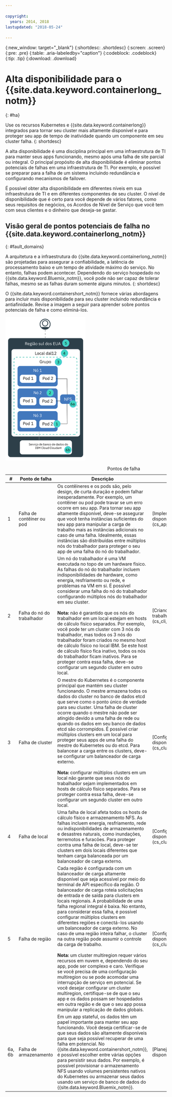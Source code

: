 ```yaml
---

copyright:
  years: 2014, 2018
lastupdated: "2018-05-24"

---
```


{:new_window: target="_blank"}
{:shortdesc: .shortdesc}
{:screen: .screen}
{:pre: .pre}
{:table: .aria-labeledby="caption"}
{:codeblock: .codeblock}
{:tip: .tip}
{:download: .download}




# Alta disponibilidade para o {{site.data.keyword.containerlong_notm}}
{: #ha}

Use os recursos Kubernetes e {{site.data.keyword.containerlong}} integrados para tornar seu cluster mais altamente disponível e para proteger seu app de tempo de inatividade quando um componente em seu cluster falha.
{: shortdesc}

A alta disponibilidade é uma disciplina principal em uma infraestrutura de TI para manter seus apps funcionando, mesmo após uma falha de site parcial ou integral. O principal propósito de alta disponibilidade é eliminar pontos potenciais de falhas em uma infraestrutura de TI. Por exemplo, é possível se preparar para a falha de um sistema incluindo redundância e configurando mecanismos de failover.

É possível obter alta disponibilidade em diferentes níveis em sua infraestrutura de TI e em diferentes componentes de seu cluster. O nível de disponibilidade que é certo para você depende de vários fatores, como seus requisitos de negócios, os Acordos de Nível de Serviço que você tem com seus clientes e o dinheiro que deseja-se gastar.

## Visão geral de pontos potenciais de falha no {{site.data.keyword.containerlong_notm}}
{: #fault_domains} 

A arquitetura e a infraestrutura do {{site.data.keyword.containerlong_notm}} são projetadas para assegurar a confiabilidade, a latência de processamento baixo e um tempo de atividade máximo do serviço. No entanto, falhas podem acontecer. Dependendo do serviço hospedado no {{site.data.keyword.Bluemix_notm}}, você pode não ser capaz de tolerar falhas, mesmo se as falhas duram somente alguns minutos.
{: shortdesc}

O {{site.data.keyword.containershort_notm}} fornece várias abordagens para incluir mais disponibilidade para seu cluster incluindo redundância e antiafinidade. Revise a imagem a seguir para aprender sobre pontos potenciais de falha e como eliminá-los.

<img src="images/cs_failure_ov.png" alt="Visão geral de domínios de falha em um cluster de alta disponibilidade dentro de uma região do {{site.data.keyword.containershort_notm}}." width="250" style="width:250px; border-style: none"/>


<table summary="A tabela mostra pontos de falha no {{site.data.keyword.containershort_notm}}. As linhas devem ser lidas da esquerda para a direita, com o número do ponto de falha na coluna um, o título do ponto de falha na coluna dois, uma descrição na coluna três e um link para a documentação na coluna quatro.">
<caption>Pontos de falha</caption>
<col width="3%">
<col width="10%">
<col width="70%">
<col width="17%">
  <thead>
  <th>#</th>
  <th>Ponto de falha</th>
  <th>Descrição</th>
  <th>Link para docs</th>
  </thead>
  <tbody>
    <tr>
      <td>1</td>
      <td>Falha de contêiner ou pod</td>
      <td>Os contêineres e os pods são, pelo design, de curta duração e podem falhar inesperadamente. Por exemplo, um contêiner ou pod pode travar se um erro ocorre em seu app. Para tornar seu app altamente disponível, deve-se assegurar que você tenha instâncias suficientes do seu app para manipular a carga de trabalho mais as instâncias adicionais no caso de uma falha. Idealmente, essas instâncias são distribuídas entre múltiplos nós do trabalhador para proteger o seu app de uma falha do nó do trabalhador.</td>
      <td>[Implementando apps altamente disponíveis.](cs_app.html#highly_available_apps)</td>
  </tr>
  <tr>
    <td>2</td>
    <td>Falha do nó do trabalhador</td>
    <td>Um nó do trabalhador é uma VM executada no topo de um hardware físico. As falhas do nó do trabalhador incluem indisponibilidades de hardware, como energia, resfriamento ou rede, e problemas na VM em si. É possível considerar uma falha do nó do trabalhador configurando múltiplos nós do trabalhador em seu cluster. <br/><br/><strong>Nota:</strong> não é garantido que os nós do trabalhador em um local estejam em hosts de cálculo físico separados. Por exemplo, você pode ter um cluster com 3 nós do trabalhador, mas todos os 3 nós do trabalhador foram criados no mesmo host de cálculo físico no local IBM. Se este host de cálculo físico fica inativo, todos os nós do trabalhador ficam inativos. Para se proteger contra essa falha, deve-se configurar um segundo cluster em outro local.</td>
    <td>[Criando clusters com múltiplos nós do trabalhador.](cs_cli_reference.html#cs_cluster_create)</td>
  </tr>
  <tr>
    <td>3</td>
    <td>Falha de cluster</td>
    <td>O mestre do Kubernetes é o componente principal que mantém seu cluster funcionando. O mestre armazena todos os dados do cluster no banco de dados etcd que serve como o ponto único de verdade para seu cluster. Uma falha de cluster ocorre quando o mestre não pode ser atingido devido a uma falha de rede ou quando os dados em seu banco de dados etcd são corrompidos. É possível criar múltiplos clusters em um local para proteger seus apps de uma falha do mestre do Kubernetes ou do etcd. Para balancear a carga entre os clusters, deve-se configurar um balanceador de carga externo. <br/><br/><strong>Nota:</strong> configurar múltiplos clusters em um local não garante que seus nós do trabalhador sejam implementados em hosts de cálculo físico separados. Para se proteger contra essa falha, deve-se configurar um segundo cluster em outro local.</td>
    <td>[Configurando clusters altamente disponíveis.](cs_clusters.html#planning_clusters)</td>
  </tr>
  <tr>
    <td>4</td>
    <td>Falha de local</td>
    <td>Uma falha de local afeta todos os hosts de cálculo físico e armazenamento NFS. As falhas incluem energia, resfriamento, rede ou indisponibilidades de armazenamento e desastres naturais, como inundações, terremotos e furacões. Para proteger contra uma falha de local, deve-se ter clusters em dois locais diferentes que tenham carga balanceada por um balanceador de carga externo.</td>
    <td>[Configurando clusters altamente disponíveis.](cs_clusters.html#planning_clusters)</td>
  </tr>
  <tr>
    <td>5</td>
    <td>Falha de região</td>
    <td>Cada região é configurada com um balanceador de carga altamente disponível que seja acessível por meio do terminal de API específico da região. O balanceador de carga roteia solicitações de entrada e de saída para clusters em locais regionais. A probabilidade de uma falha regional integral é baixa. No entanto, para considerar essa falha, é possível configurar múltiplos clusters em diferentes regiões e conectá-los usando um balanceador de carga externo. No caso de uma região inteira falhar, o cluster na outra região pode assumir o controle da carga de trabalho. <br/><br/><strong>Nota:</strong> um cluster multiregion requer vários recursos em nuvem e, dependendo do seu app, pode ser complexo e caro. Verifique se você precisa de uma configuração multiregion ou se pode acomodar uma interrupção de serviço em potencial. Se você desejar configurar um cluster multiregion, certifique-se de que o seu app e os dados possam ser hospedados em outra região e de que o seu app possa manipular a replicação de dados globais.</td>
    <td>[Configurando clusters altamente disponíveis.](cs_clusters.html#planning_clusters)</td>
  </tr>
  <tr>
    <td>6a, 6b</td>
    <td>Falha de armazenamento</td>
    <td>Em um app stateful, os dados têm um papel importante para manter seu app funcionando. Você deseja certificar-se de que seus dados são altamente disponíveis para que seja possível recuperar de uma falha em potencial. No {{site.data.keyword.containershort_notm}}, é possível escolher entre várias opções para persistir seus dados. Por exemplo, é possível provisionar o armazenamento NFS usando volumes persistentes nativos do Kubernetes ou armazenar seus dados usando um serviço de banco de dados do {{site.data.keyword.Bluemix_notm}}.</td>
    <td>[Planejando dados altamente disponíveis.](cs_storage.html#planning)</td>
  </tr>
  </tbody>
  </table>



